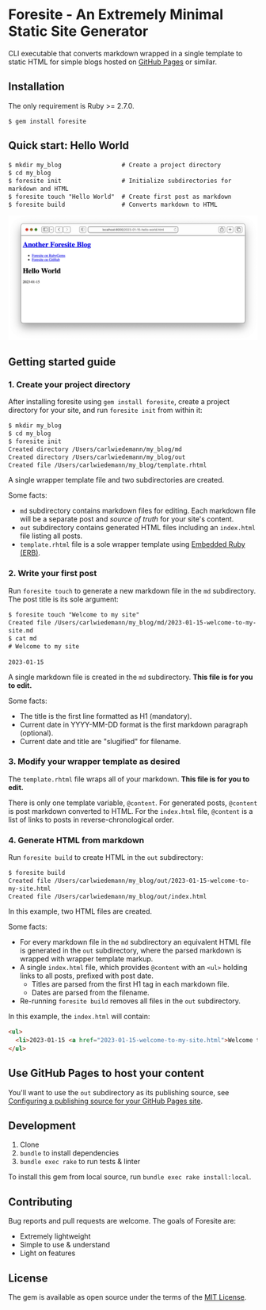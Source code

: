 # Foresite - An Extremely Minimal Static Site Generator

CLI executable that converts markdown wrapped in a single template to static HTML for simple blogs hosted on [GitHub Pages](https://pages.github.com/) or similar.

## Installation

The only requirement is Ruby >= 2.7.0.

    $ gem install foresite

## Quick start: Hello World

    $ mkdir my_blog                 # Create a project directory
    $ cd my_blog
    $ foresite init                 # Initialize subdirectories for markdown and HTML
    $ foresite touch "Hello World"  # Create first post as markdown
    $ foresite build                # Converts markdown to HTML

![Screenshot of Hello World post](screenshot.png)

## Getting started guide

### 1. Create your project directory

After installing foresite using `gem install foresite`, create a project directory for your site, and run `foresite init` from within it:

    $ mkdir my_blog
    $ cd my_blog
    $ foresite init
    Created directory /Users/carlwiedemann/my_blog/md
    Created directory /Users/carlwiedemann/my_blog/out
    Created file /Users/carlwiedemann/my_blog/template.rhtml

A single wrapper template file and two subdirectories are created.

Some facts:

* `md` subdirectory contains markdown files for editing. Each markdown file will be a separate post and *source of truth* for your site's content.
* `out` subdirectory contains generated HTML files including an `index.html` file listing all posts.
* `template.rhtml` file is a sole wrapper template using [Embedded Ruby (ERB)](https://docs.ruby-lang.org/en/3.2/ERB.html).

### 2. Write your first post

Run `foresite touch` to generate a new markdown file in the `md` subdirectory. The post title is its sole argument:

    $ foresite touch "Welcome to my site"
    Created file /Users/carlwiedemann/my_blog/md/2023-01-15-welcome-to-my-site.md
    $ cat md
    # Welcome to my site
    
    2023-01-15

A single markdown file is created in the `md` subdirectory. **This file is for you to edit.**

Some facts:

* The title is the first line formatted as H1 (mandatory).
* Current date in YYYY-MM-DD format is the first markdown paragraph (optional).
* Current date and title are "slugified" for filename.

### 3. Modify your wrapper template as desired

The `template.rhtml` file wraps all of your markdown. **This file is for you to edit.**

There is only one template variable, `@content`. For generated posts, `@content` is post markdown converted to HTML. For the `index.html` file, `@content` is a list of links to posts in reverse-chronological order.

### 4. Generate HTML from markdown

Run `foresite build` to create HTML in the `out` subdirectory:

    $ foresite build
    Created file /Users/carlwiedemann/my_blog/out/2023-01-15-welcome-to-my-site.html
    Created file /Users/carlwiedemann/my_blog/out/index.html

In this example, two HTML files are created.

Some facts:

* For every markdown file in the `md` subdirectory an equivalent HTML file is generated in the `out` subdirectory, where the parsed markdown is wrapped with wrapper template markup.
* A single `index.html` file, which provides `@content` with an `<ul>` holding links to all posts, prefixed with post date.
  * Titles are parsed from the first H1 tag in each markdown file.
  * Dates are parsed from the filename.
* Re-running `foresite build` removes all files in the `out` subdirectory.

In this example, the `index.html` will contain:

```html
<ul>
  <li>2023-01-15 <a href="2023-01-15-welcome-to-my-site.html">Welcome to my site</a></li>
</ul>
```

## Use GitHub Pages to host your content

You'll want to use the `out` subdirectory as its publishing source, see [Configuring a publishing source for your GitHub Pages site](https://docs.github.com/en/pages/getting-started-with-github-pages/configuring-a-publishing-source-for-your-github-pages-site). 

## Development

1. Clone
2. `bundle` to install dependencies
3. `bundle exec rake` to run tests & linter

To install this gem from local source, run `bundle exec rake install:local`.

## Contributing

Bug reports and pull requests are welcome. The goals of Foresite are:

* Extremely lightweight
* Simple to use & understand
* Light on features

## License

The gem is available as open source under the terms of the [MIT License](https://opensource.org/licenses/MIT).
